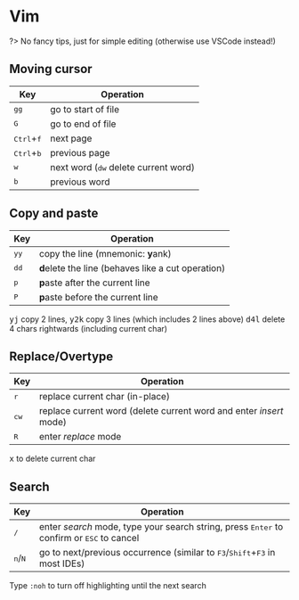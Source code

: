 # Vim

?> No fancy tips, just for simple editing (otherwise use VSCode instead!)

## Moving cursor

| Key                          | Operation                                                |
| ---------------------------- | -------------------------------------------------------- |
| <kbd>g</kbd><kbd>g</kbd>     | go to start of file                                      |
| <kbd>G</kbd>                 | go to end of file                                        |
| <kbd>Ctrl</kbd>+<kbd>f</kbd> | next page                                                |
| <kbd>Ctrl</kbd>+<kbd>b</kbd> | previous page                                            |
| <kbd>w</kbd>                 | next word (<kbd>d</kbd><kbd>w</kbd> delete current word) |
| <kbd>b</kbd>                 | previous word                                            |

## Copy and paste

| Key                      | Operation                                          |
| ------------------------ | -------------------------------------------------- |
| <kbd>y</kbd><kbd>y</kbd> | copy the line (mnemonic: **y**ank)                 |
| <kbd>d</kbd><kbd>d</kbd> | **d**elete the line (behaves like a cut operation) |
| <kbd>p</kbd>             | **p**aste after the current line                   |
| <kbd>P</kbd>             | **p**aste before the current line                  |

<kbd>yj</kbd> copy 2 lines, <kbd>y2k</kbd> copy 3 lines (which includes 2 lines above)
<kbd>d4l</kbd> delete 4 chars rightwards (including current char)

## Replace/Overtype

| Key           | Operation                                                          |
| ------------- | ------------------------------------------------------------------ |
| <kbd>r</kbd>  | replace current char (in-place)                                    |
| <kbd>cw</kbd> | replace current word (delete current word and enter *insert* mode) |
| <kbd>R</kbd>  | enter *replace* mode                                               |

<kbd>x</kbd> to delete current char

## Search

| Key                       | Operation                                                                                                   |
| ------------------------- | ----------------------------------------------------------------------------------------------------------- |
| <kbd>/</kbd>              | enter *search* mode, type your search string, press <kbd>Enter</kbd> to confirm or <kbd>ESC</kbd> to cancel |
| <kbd>n</kbd>/<kbd>N</kbd> | go to next/previous occurrence (similar to <kbd>F3</kbd>/<kbd>Shift</kbd>+<kbd>F3</kbd> in most IDEs)       |

Type `:noh` to turn off highlighting until the next search
